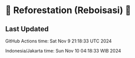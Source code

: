 
# 🌳 Reforestation (Reboisasi) 🌲

## Last Updated

GitHub Actions time: Sat Nov  9 21:18:33 UTC 2024

Indonesia/Jakarta time: Sun Nov 10 04:18:33 WIB 2024
